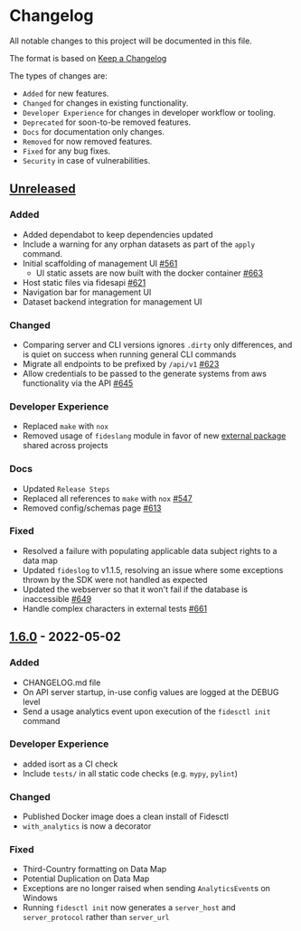 # Changelog

All notable changes to this project will be documented in this file.

The format is based on [Keep a Changelog](https://keepachangelog.com/en/)

The types of changes are:

- `Added` for new features.
- `Changed` for changes in existing functionality.
- `Developer Experience` for changes in developer workflow or tooling.
- `Deprecated` for soon-to-be removed features.
- `Docs` for documentation only changes.
- `Removed` for now removed features.
- `Fixed` for any bug fixes.
- `Security` in case of vulnerabilities.

## [Unreleased](https://github.com/ethyca/fides/compare/1.6.0...main)

### Added

- Added dependabot to keep dependencies updated
- Include a warning for any orphan datasets as part of the `apply` command.
- Initial scaffolding of management UI [#561](https://github.com/ethyca/fides/pull/624)
  - UI static assets are now built with the docker container [#663](https://github.com/ethyca/fides/issues/663)
- Host static files via fidesapi [#621](https://github.com/ethyca/fides/pull/621)
- Navigation bar for management UI
- Dataset backend integration for management UI

### Changed

- Comparing server and CLI versions ignores `.dirty` only differences, and is quiet on success when running general CLI commands
- Migrate all endpoints to be prefixed by `/api/v1` [#623](https://github.com/ethyca/fides/issues/623)
- Allow credentials to be passed to the generate systems from aws functionality via the API [#645](https://github.com/ethyca/fides/pull/645)

### Developer Experience

- Replaced `make` with `nox`
- Removed usage of `fideslang` module in favor of new [external package](https://github.com/ethyca/fideslang) shared across projects

### Docs

- Updated `Release Steps`
- Replaced all references to `make` with `nox` [#547](https://github.com/ethyca/fides/pull/547)
- Removed config/schemas page [#613](https://github.com/ethyca/fides/issues/613)

### Fixed

- Resolved a failure with populating applicable data subject rights to a data map
- Updated `fideslog` to v1.1.5, resolving an issue where some exceptions thrown by the SDK were not handled as expected
- Updated the webserver so that it won't fail if the database is inaccessible [#649](https://github.com/ethyca/fides/pull/649)
- Handle complex characters in external tests [#661](https://github.com/ethyca/fides/pull/661)

## [1.6.0](https://github.com/ethyca/fides/compare/1.5.3...1.6.0) - 2022-05-02

### Added

- CHANGELOG.md file
- On API server startup, in-use config values are logged at the DEBUG level
- Send a usage analytics event upon execution of the `fidesctl init` command

### Developer Experience

- added isort as a CI check
- Include `tests/` in all static code checks (e.g. `mypy`, `pylint`)

### Changed

- Published Docker image does a clean install of Fidesctl
- `with_analytics` is now a decorator

### Fixed

- Third-Country formatting on Data Map
- Potential Duplication on Data Map
- Exceptions are no longer raised when sending `AnalyticsEvent`s on Windows
- Running `fidesctl init` now generates a `server_host` and `server_protocol`
  rather than `server_url`
